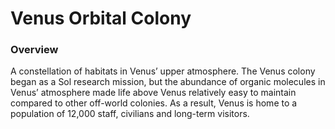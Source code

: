 # Venus Orbital Colony

### Overview

A constellation of habitats in Venus’ upper atmosphere. The Venus colony began as a Sol research mission, but the abundance of organic molecules in Venus’ atmosphere made life above Venus relatively easy to maintain compared to other off-world colonies. As a result, Venus is home to a population of 12,000 staff, civilians and long-term visitors.
